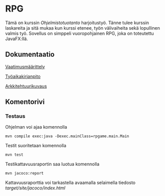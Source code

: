 # RPG

Tämä on kurssin *Ohjelmistotuotanto* harjoitustyö. Tänne tulee kurssin laskareita ja sitä mukaa kun kurssi etenee, työn välivaiheita sekä lopullinen valmis työ. Sovellus on simppeli vuoropohjainen RPG, joka on toteutettu JavaFX:llä. 

## Dokumentaatio

[Vaatimusmäärittely](https://github.com/duckling747/ot-harjoitustyo/blob/master/dokumentointi/vaatimusmaarittely.md)

[Työaikakirjanpito](https://github.com/duckling747/ot-harjoitustyo/blob/master/dokumentointi/tyoaikakirjanpito.md)

[Arkkitehtuurikuvaus](https://github.com/duckling747/ot-harjoitustyo/blob/master/dokumentointi/arkkitehtuuri.md)

## Komentorivi

### Testaus

Ohjelman voi ajaa komennolla
```
mvn compile exec:java -Dexec.mainClass=rpgame.main.Main
```

Testit suoritetaan komennolla
```
mvn test
```
Testikattavuusraportin saa luotua komennolla
```
mvn jacoco:report
```
Kattavuusraporttia voi tarkastella avaamalla selaimella tiedosto _target/site/jacoco/index.html_
